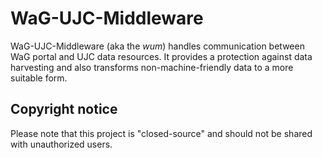 # WaG-UJC-Middleware

WaG-UJC-Middleware (aka the *wum*) handles communication between WaG portal and UJC data resources. It provides a protection against data harvesting and also transforms non-machine-friendly data to a more suitable form.


## Copyright notice

Please note that this project is "closed-source" and should not be shared with unauthorized users.
